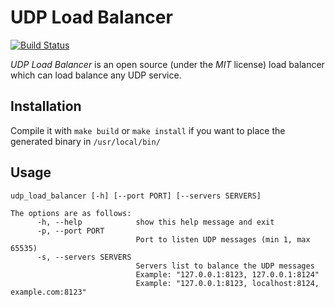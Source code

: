 UDP Load Balancer
=================
[![Build Status](https://travis-ci.org/stagecoachio/udp-load-balancer.svg?branch=master)](https://travis-ci.org/stagecoachio/udp-load-balancer)

*UDP Load Balancer* is an open source (under the *MIT* license) load balancer which can load balance any UDP service.

Installation
------------
Compile it with ``make build`` or ``make install`` if you want to place the generated binary in ``/usr/local/bin/``

Usage
-----

    udp_load_balancer [-h] [--port PORT] [--servers SERVERS]
    
    The options are as follows:
          -h, --help            show this help message and exit
          -p, --port PORT
                                Port to listen UDP messages (min 1, max 65535)
          -s, --servers SERVERS
                                Servers list to balance the UDP messages
                                Example: "127.0.0.1:8123, 127.0.0.1:8124"
                                Example: "127.0.0.1:8123, localhost:8124, example.com:8123"